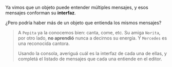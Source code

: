 Ya vimos que un objeto puede entender múltiples mensajes, y esos mensajes conforman su **interfaz**. 

¿Pero podría haber más de un objeto que entienda los mismos mensajes? 

> A `Pepita` ya la conocemos bien: canta, come, etc. Su amiga `Norita`, por otro lado, **no aprendió** nunca a decirnos su energía. Y `Mercedes` es una reconocida cantora. 
> 
> Usando la consola, averiguá cuál es la interfaz de cada una de ellas, y completá el listado de mensajes que cada una entiende en el editor. 